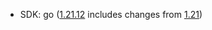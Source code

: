 - SDK: go ([1.21.12](https://go.dev/doc/devel/release#go1.21.12) includes changes from [1.21](https://go.dev/doc/go1.21))
